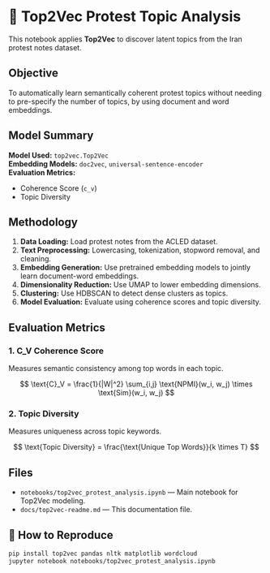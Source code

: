 # 🧠 Top2Vec Protest Topic Analysis

This notebook applies **Top2Vec** to discover latent topics from the Iran protest notes dataset.

## Objective

To automatically learn semantically coherent protest topics without needing to pre-specify the number of topics, by using document and word embeddings.

## Model Summary

**Model Used:** `top2vec.Top2Vec`  
**Embedding Models:** `doc2vec`, `universal-sentence-encoder`  
**Evaluation Metrics:**
- Coherence Score (`c_v`)
- Topic Diversity

## Methodology

1. **Data Loading:** Load protest notes from the ACLED dataset.
2. **Text Preprocessing:** Lowercasing, tokenization, stopword removal, and cleaning.
3. **Embedding Generation:** Use pretrained embedding models to jointly learn document-word embeddings.
4. **Dimensionality Reduction:** Use UMAP to lower embedding dimensions.
5. **Clustering:** Use HDBSCAN to detect dense clusters as topics.
6. **Model Evaluation:** Evaluate using coherence scores and topic diversity.

## Evaluation Metrics

### 1. C_V Coherence Score
Measures semantic consistency among top words in each topic.

$$
\text{C}_V = \frac{1}{|W|^2} \sum_{i,j} \text{NPMI}(w_i, w_j) \times \text{Sim}(w_i, w_j)
$$

### 2. Topic Diversity
Measures uniqueness across topic keywords.

$$
\text{Topic Diversity} = \frac{\text{Unique Top Words}}{k \times T}
$$

## Files

- `notebooks/top2vec_protest_analysis.ipynb` — Main notebook for Top2Vec modeling.
- `docs/top2vec-readme.md` — This documentation file.

## 🔁 How to Reproduce

```bash
pip install top2vec pandas nltk matplotlib wordcloud
jupyter notebook notebooks/top2vec_protest_analysis.ipynb
```